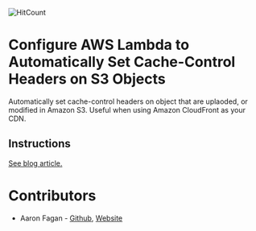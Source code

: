 ![HitCount](http://hits.dwyl.io/aaronfagan/aws-lambda-s3-cache-control-headers.svg)
# Configure AWS Lambda to Automatically Set Cache-Control Headers on S3 Objects
Automatically set cache-control headers on object that are uplaoded, or modified in Amazon S3. Useful when using Amazon CloudFront as your CDN.

## Instructions
[See blog article.](https://www.aaronfagan.ca/blog/2017/how-to-configure-aws-lambda-to-automatically-set-cache-control-headers-on-s3-objects/)

# Contributors
* Aaron Fagan - [Github](https://github.com/aaronfagan), [Website](https://www.aaronfagan.ca/)
